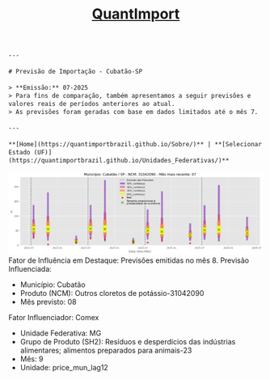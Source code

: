 <header>
        <h1><a href="https://quantimportbrazil.github.io/Sobre/">QuantImport</a></h1>
    </header>
    
    ---
    
    # Previsão de Importação - Cubatão-SP
    
    > **Emissão:** 07-2025
    > Para fins de comparação, também apresentamos a seguir previsões e valores reais de períodos anteriores ao atual.
    > As previsões foram geradas com base em dados limitados até o mês 7.
    
    ---
    
    **[Home](https://quantimportbrazil.github.io/Sobre/)** | **[Selecionar Estado (UF)](https://quantimportbrazil.github.io/Unidades_Federativas/)**
    

![Gráfico de Previsão](31042090.png)
Fator de Influência em Destaque:
Previsões emitidas no mês 8.
Previsão Influenciada:
- Município: Cubatão
- Produto (NCM): Outros cloretos de potássio-31042090 
- Mês previsto: 08


Fator Influenciador: Comex
- Unidade Federativa: MG
- Grupo de Produto (SH2): Resíduos e desperdícios das indústrias alimentares; alimentos preparados para animais-23 
- Mês: 9
- Unidade: price_mun_lag12






